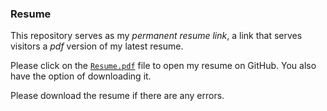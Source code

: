 ### Resume

This repository serves as my _permanent resume link_, a link that serves visitors a _pdf_ version of my latest resume.

Please click on the [``Resume.pdf``](https://github.com/laughingclouds/laughingclouds/blob/public-resume/Resume.pdf) file to open my resume on GitHub. You also have the option of downloading it.

Please download the resume if there are any errors.
